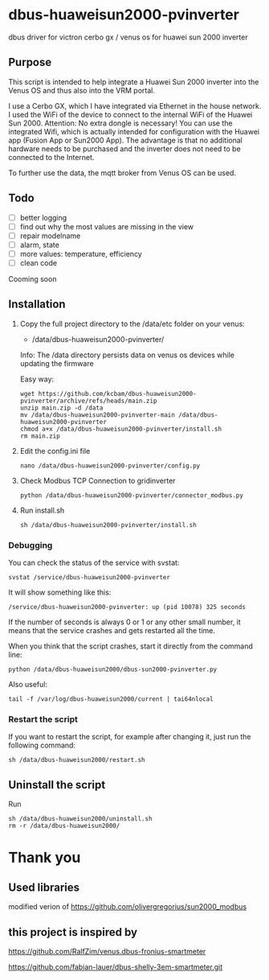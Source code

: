 # dbus-huaweisun2000-pvinverter

dbus driver for victron cerbo gx / venus os for huawei sun 2000 inverter

## Purpose

This script is intended to help integrate a Huawei Sun 2000 inverter into the Venus OS and thus also into the VRM
portal.

I use a Cerbo GX, which I have integrated via Ethernet in the house network. I used the WiFi of the device to connect to
the internal WiFi of the Huawei Sun 2000. Attention: No extra dongle is necessary! You can use the integrated Wifi,
which is actually intended for configuration with the Huawei app (Fusion App or Sun2000 App). The advantage is that no
additional hardware needs to be purchased and the inverter does not need to be connected to the Internet.

To further use the data, the mqtt broker from Venus OS can be used.

## Todo

-[ ] better logging
-[ ] find out why the most values are missing in the view
-[ ] repair modelname
- [ ] alarm, state
-[ ] more values: temperature, efficiency
- [ ] clean code

Cooming soon

## Installation

1. Copy the full project directory to the /data/etc folder on your venus:

    - /data/dbus-huaweisun2000-pvinverter/

   Info: The /data directory persists data on venus os devices while updating the firmware

   Easy way:
   ```
   wget https://github.com/kcbam/dbus-huaweisun2000-pvinverter/archive/refs/heads/main.zip
   unzip main.zip -d /data
   mv /data/dbus-huaweisun2000-pvinverter-main /data/dbus-huaweisun2000-pvinverter
   chmod a+x /data/dbus-huaweisun2000-pvinverter/install.sh
   rm main.zip
   ```


3. Edit the config.ini file

   `nano /data/dbus-huaweisun2000-pvinverter/config.py`

5. Check Modbus TCP Connection to gridinverter

   `python /data/dbus-huaweisun2000-pvinverter/connector_modbus.py`

6. Run install.sh

   `sh /data/dbus-huaweisun2000-pvinverter/install.sh`

### Debugging

You can check the status of the service with svstat:

`svstat /service/dbus-huaweisun2000-pvinverter`

It will show something like this:

`/service/dbus-huaweisun2000-pvinverter: up (pid 10078) 325 seconds`

If the number of seconds is always 0 or 1 or any other small number, it means that the service crashes and gets
restarted all the time.

When you think that the script crashes, start it directly from the command line:

`python /data/dbus-huaweisun2000/dbus-sun2000-pvinverter.py`

Also useful:

`tail -f /var/log/dbus-huaweisun2000/current | tai64nlocal`

### Restart the script

If you want to restart the script, for example after changing it, just run the following command:

`sh /data/dbus-huaweisun2000/restart.sh`

## Uninstall the script

Run

   ```
sh /data/dbus-huaweisun2000/uninstall.sh
rm -r /data/dbus-huaweisun2000/
   ```

# Thank you

## Used libraries

modified verion of https://github.com/olivergregorius/sun2000_modbus

## this project is inspired by

https://github.com/RalfZim/venus.dbus-fronius-smartmeter

https://github.com/fabian-lauer/dbus-shelly-3em-smartmeter.git

